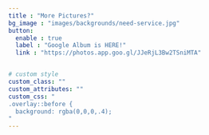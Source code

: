 ```yaml
---
title : "More Pictures?"
bg_image : "images/backgrounds/need-service.jpg"
button:
  enable : true
  label : "Google Album is HERE!"
  link : "https://photos.app.goo.gl/JJeRjL3Bw2TSniMTA"


# custom style
custom_class: ""
custom_attributes: ""
custom_css: "
.overlay::before {
  background: rgba(0,0,0,.4);
"
---
```

